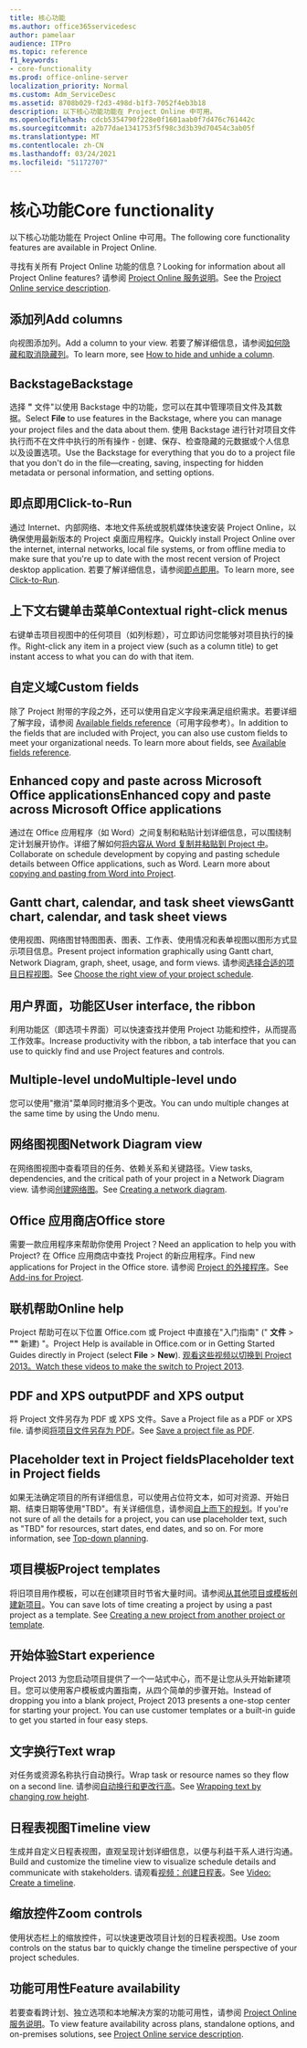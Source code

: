 ```yaml
---
title: 核心功能
ms.author: office365servicedesc
author: pamelaar
audience: ITPro
ms.topic: reference
f1_keywords:
- core-functionality
ms.prod: office-online-server
localization_priority: Normal
ms.custom: Adm_ServiceDesc
ms.assetid: 8708b029-f2d3-498d-b1f3-7052f4eb3b18
description: 以下核心功能功能在 Project Online 中可用。
ms.openlocfilehash: cdcb5354790f228e0f1601aab0f7d476c761442c
ms.sourcegitcommit: a2b77dae1341753f5f98c3d3b39d70454c3ab05f
ms.translationtype: MT
ms.contentlocale: zh-CN
ms.lasthandoff: 03/24/2021
ms.locfileid: "51172707"
---
```

# <a name="core-functionality"></a><span data-ttu-id="82f7b-103">核心功能</span><span class="sxs-lookup"><span data-stu-id="82f7b-103">Core functionality</span></span>

<span data-ttu-id="82f7b-104">以下核心功能功能在 Project Online 中可用。</span><span class="sxs-lookup"><span data-stu-id="82f7b-104">The following core functionality features are available in Project Online.</span></span>
  
<span data-ttu-id="82f7b-105">寻找有关所有 Project Online 功能的信息？</span><span class="sxs-lookup"><span data-stu-id="82f7b-105">Looking for information about all Project Online features?</span></span> <span data-ttu-id="82f7b-106">请参阅 [Project Online 服务说明](project-online-service-description.md)。</span><span class="sxs-lookup"><span data-stu-id="82f7b-106">See the [Project Online service description](project-online-service-description.md).</span></span>
  
## <a name="add-columns"></a><span data-ttu-id="82f7b-107">添加列</span><span class="sxs-lookup"><span data-stu-id="82f7b-107">Add columns</span></span>

<span data-ttu-id="82f7b-108">向视图添加列。</span><span class="sxs-lookup"><span data-stu-id="82f7b-108">Add a column to your view.</span></span> <span data-ttu-id="82f7b-109">若要了解详细信息，请参阅[如何隐藏和取消隐藏列](https://go.microsoft.com/fwlink/p/?LinkId=271343)。</span><span class="sxs-lookup"><span data-stu-id="82f7b-109">To learn more, see [How to hide and unhide a column](https://go.microsoft.com/fwlink/p/?LinkId=271343).</span></span>
  
## <a name="backstage"></a><span data-ttu-id="82f7b-110">Backstage</span><span class="sxs-lookup"><span data-stu-id="82f7b-110">Backstage</span></span>

<span data-ttu-id="82f7b-111">选择 **"** 文件"以使用 Backstage 中的功能，您可以在其中管理项目文件及其数据。</span><span class="sxs-lookup"><span data-stu-id="82f7b-111">Select **File** to use features in the Backstage, where you can manage your project files and the data about them.</span></span> <span data-ttu-id="82f7b-112">使用 Backstage 进行针对项目文件执行而不在文件中执行的所有操作 - 创建、保存、检查隐藏的元数据或个人信息以及设置选项。</span><span class="sxs-lookup"><span data-stu-id="82f7b-112">Use the Backstage for everything that you do to a project file that you don't do in the file—creating, saving, inspecting for hidden metadata or personal information, and setting options.</span></span> 
  
## <a name="click-to-run"></a><span data-ttu-id="82f7b-113">即点即用</span><span class="sxs-lookup"><span data-stu-id="82f7b-113">Click-to-Run</span></span>

<span data-ttu-id="82f7b-114">通过 Internet、内部网络、本地文件系统或脱机媒体快速安装 Project Online，以确保使用最新版本的 Project 桌面应用程序。</span><span class="sxs-lookup"><span data-stu-id="82f7b-114">Quickly install Project Online over the internet, internal networks, local file systems, or from offline media to make sure that you're up to date with the most recent version of Project desktop application.</span></span> <span data-ttu-id="82f7b-115">若要了解详细信息，请参阅[即点即用](/previous-versions/office/office-2013-resource-kit/dd188670(v=office.15))。</span><span class="sxs-lookup"><span data-stu-id="82f7b-115">To learn more, see [Click-to-Run](/previous-versions/office/office-2013-resource-kit/dd188670(v=office.15)).</span></span>
  
## <a name="contextual-right-click-menus"></a><span data-ttu-id="82f7b-116">上下文右键单击菜单</span><span class="sxs-lookup"><span data-stu-id="82f7b-116">Contextual right-click menus</span></span>

<span data-ttu-id="82f7b-117">右键单击项目视图中的任何项目（如列标题），可立即访问您能够对项目执行的操作。</span><span class="sxs-lookup"><span data-stu-id="82f7b-117">Right-click any item in a project view (such as a column title) to get instant access to what you can do with that item.</span></span>
  
## <a name="custom-fields"></a><span data-ttu-id="82f7b-118">自定义域</span><span class="sxs-lookup"><span data-stu-id="82f7b-118">Custom fields</span></span>

<span data-ttu-id="82f7b-p105">除了 Project 附带的字段之外，还可以使用自定义字段来满足组织需求。若要详细了解字段，请参阅 [Available fields reference](https://support.office.com/article/615a4563-1cc3-40f4-b66f-1b17e793a460)（可用字段参考）。</span><span class="sxs-lookup"><span data-stu-id="82f7b-p105">In addition to the fields that are included with Project, you can also use custom fields to meet your organizational needs. To learn more about fields, see [Available fields reference](https://support.office.com/article/615a4563-1cc3-40f4-b66f-1b17e793a460).</span></span>
  
## <a name="enhanced-copy-and-paste-across-microsoft-office-applications"></a><span data-ttu-id="82f7b-121">Enhanced copy and paste across Microsoft Office applications</span><span class="sxs-lookup"><span data-stu-id="82f7b-121">Enhanced copy and paste across Microsoft Office applications</span></span>

<span data-ttu-id="82f7b-p106">通过在 Office 应用程序（如 Word）之间复制和粘贴计划详细信息，可以围绕制定计划展开协作。详细了解如何[将内容从 Word 复制并粘贴到 Project 中](https://go.microsoft.com/fwlink/p/?LinkId=271330)。</span><span class="sxs-lookup"><span data-stu-id="82f7b-p106">Collaborate on schedule development by copying and pasting schedule details between Office applications, such as Word. Learn more about [copying and pasting from Word into Project](https://go.microsoft.com/fwlink/p/?LinkId=271330).</span></span>
  
## <a name="gantt-chart-calendar-and-task-sheet-views"></a><span data-ttu-id="82f7b-124">Gantt chart, calendar, and task sheet views</span><span class="sxs-lookup"><span data-stu-id="82f7b-124">Gantt chart, calendar, and task sheet views</span></span>

<span data-ttu-id="82f7b-125">使用视图、网络图甘特图图表、图表、工作表、使用情况和表单视图以图形方式显示项目信息。</span><span class="sxs-lookup"><span data-stu-id="82f7b-125">Present project information graphically using Gantt chart, Network Diagram, graph, sheet, usage, and form views.</span></span> <span data-ttu-id="82f7b-126">请参阅[选择合适的项目日程视图](https://go.microsoft.com/fwlink/?LinkId=402905)。</span><span class="sxs-lookup"><span data-stu-id="82f7b-126">See [Choose the right view of your project schedule](https://go.microsoft.com/fwlink/?LinkId=402905).</span></span>
  
## <a name="user-interface-the-ribbon"></a><span data-ttu-id="82f7b-127">用户界面，功能区</span><span class="sxs-lookup"><span data-stu-id="82f7b-127">User interface, the ribbon</span></span>

<span data-ttu-id="82f7b-128">利用功能区（即选项卡界面）可以快速查找并使用 Project 功能和控件，从而提高工作效率。</span><span class="sxs-lookup"><span data-stu-id="82f7b-128">Increase productivity with the ribbon, a tab interface that you can use to quickly find and use Project features and controls.</span></span>

## <a name="multiple-level-undo"></a><span data-ttu-id="82f7b-129">Multiple-level undo</span><span class="sxs-lookup"><span data-stu-id="82f7b-129">Multiple-level undo</span></span>

<span data-ttu-id="82f7b-130">您可以使用"撤消"菜单同时撤消多个更改。</span><span class="sxs-lookup"><span data-stu-id="82f7b-130">You can undo multiple changes at the same time by using the Undo menu.</span></span>
  
## <a name="network-diagram-view"></a><span data-ttu-id="82f7b-131">网络图视图</span><span class="sxs-lookup"><span data-stu-id="82f7b-131">Network Diagram view</span></span>

<span data-ttu-id="82f7b-132">在网络图视图中查看项目的任务、依赖关系和关键路径。</span><span class="sxs-lookup"><span data-stu-id="82f7b-132">View tasks, dependencies, and the critical path of your project in a Network Diagram view.</span></span> <span data-ttu-id="82f7b-133">请参阅[创建网络图](https://go.microsoft.com/fwlink/p/?LinkId=271338)。</span><span class="sxs-lookup"><span data-stu-id="82f7b-133">See [Creating a network diagram](https://go.microsoft.com/fwlink/p/?LinkId=271338).</span></span>
  
## <a name="office-store"></a><span data-ttu-id="82f7b-134">Office 应用商店</span><span class="sxs-lookup"><span data-stu-id="82f7b-134">Office store</span></span>

<span data-ttu-id="82f7b-135">需要一款应用程序来帮助你使用 Project？</span><span class="sxs-lookup"><span data-stu-id="82f7b-135">Need an application to help you with Project?</span></span> <span data-ttu-id="82f7b-136">在 Office 应用商店中查找 Project 的新应用程序。</span><span class="sxs-lookup"><span data-stu-id="82f7b-136">Find new applications for Project in the Office store.</span></span> <span data-ttu-id="82f7b-137">请参阅 [Project 的外接程序](https://go.microsoft.com/fwlink/?LinkId=273883)。</span><span class="sxs-lookup"><span data-stu-id="82f7b-137">See [Add-ins for Project](https://go.microsoft.com/fwlink/?LinkId=273883).</span></span>
  
## <a name="online-help"></a><span data-ttu-id="82f7b-138">联机帮助</span><span class="sxs-lookup"><span data-stu-id="82f7b-138">Online help</span></span>

<span data-ttu-id="82f7b-139">Project 帮助可在以下位置 Office.com 或 Project 中直接在"入门指南" (" **文件** \> **""** 新建) "。</span><span class="sxs-lookup"><span data-stu-id="82f7b-139">Project Help is available in Office.com or in Getting Started Guides directly in Project (select **File** \> **New**).</span></span> <span data-ttu-id="82f7b-140">[观看这些视频以切换到 Project 2013。](https://go.microsoft.com/fwlink/p/?LinkId=271325)</span><span class="sxs-lookup"><span data-stu-id="82f7b-140">[Watch these videos to make the switch to Project 2013](https://go.microsoft.com/fwlink/p/?LinkId=271325).</span></span>
  
## <a name="pdf-and-xps-output"></a><span data-ttu-id="82f7b-141">PDF and XPS output</span><span class="sxs-lookup"><span data-stu-id="82f7b-141">PDF and XPS output</span></span>

<span data-ttu-id="82f7b-142">将 Project 文件另存为 PDF 或 XPS 文件。</span><span class="sxs-lookup"><span data-stu-id="82f7b-142">Save a Project file as a PDF or XPS file.</span></span> <span data-ttu-id="82f7b-143">请参阅[将项目文件另存为 PDF](https://go.microsoft.com/fwlink/p/?LinkId=271350)。</span><span class="sxs-lookup"><span data-stu-id="82f7b-143">See [Save a project file as PDF](https://go.microsoft.com/fwlink/p/?LinkId=271350).</span></span>
  
## <a name="placeholder-text-in-project-fields"></a><span data-ttu-id="82f7b-144">Placeholder text in Project fields</span><span class="sxs-lookup"><span data-stu-id="82f7b-144">Placeholder text in Project fields</span></span>

<span data-ttu-id="82f7b-p112">如果无法确定项目的所有详细信息，可以使用占位符文本，如可对资源、开始日期、结束日期等使用"TBD"。有关详细信息，请参阅[自上而下的规划](https://go.microsoft.com/fwlink/p/?LinkId=271333)。</span><span class="sxs-lookup"><span data-stu-id="82f7b-p112">If you're not sure of all the details for a project, you can use placeholder text, such as "TBD" for resources, start dates, end dates, and so on. For more information, see [Top-down planning](https://go.microsoft.com/fwlink/p/?LinkId=271333).</span></span>
  
## <a name="project-templates"></a><span data-ttu-id="82f7b-147">项目模板</span><span class="sxs-lookup"><span data-stu-id="82f7b-147">Project templates</span></span>

<span data-ttu-id="82f7b-p113">将旧项目用作模板，可以在创建项目时节省大量时间。请参阅[从其他项目或模板创建新项目](https://go.microsoft.com/fwlink/p/?LinkId=271328)。</span><span class="sxs-lookup"><span data-stu-id="82f7b-p113">You can save lots of time creating a project by using a past project as a template. See [Creating a new project from another project or template](https://go.microsoft.com/fwlink/p/?LinkId=271328).</span></span>
  
## <a name="start-experience"></a><span data-ttu-id="82f7b-150">开始体验</span><span class="sxs-lookup"><span data-stu-id="82f7b-150">Start experience</span></span>

<span data-ttu-id="82f7b-p114">Project 2013 为您启动项目提供了一个一站式中心，而不是让您从头开始新建项目。您可以使用客户模板或内置指南，从四个简单的步骤开始。</span><span class="sxs-lookup"><span data-stu-id="82f7b-p114">Instead of dropping you into a blank project, Project 2013 presents a one-stop center for starting your project. You can use customer templates or a built-in guide to get you started in four easy steps.</span></span>
  
## <a name="text-wrap"></a><span data-ttu-id="82f7b-153">文字换行</span><span class="sxs-lookup"><span data-stu-id="82f7b-153">Text wrap</span></span>

<span data-ttu-id="82f7b-154">对任务或资源名称执行自动换行。</span><span class="sxs-lookup"><span data-stu-id="82f7b-154">Wrap task or resource names so they flow on a second line.</span></span> <span data-ttu-id="82f7b-155">请参阅[自动换行和更改行高](https://go.microsoft.com/fwlink/p/?LinkId=271344)。</span><span class="sxs-lookup"><span data-stu-id="82f7b-155">See [Wrapping text by changing row height](https://go.microsoft.com/fwlink/p/?LinkId=271344).</span></span>
  
## <a name="timeline-view"></a><span data-ttu-id="82f7b-156">日程表视图</span><span class="sxs-lookup"><span data-stu-id="82f7b-156">Timeline view</span></span>

<span data-ttu-id="82f7b-157">生成并自定义日程表视图，直观呈现计划详细信息，以便与利益干系人进行沟通。</span><span class="sxs-lookup"><span data-stu-id="82f7b-157">Build and customize the timeline view to visualize schedule details and communicate with stakeholders.</span></span> <span data-ttu-id="82f7b-158">请观看[视频：创建日程表](https://go.microsoft.com/fwlink/?LinkId=402912)。</span><span class="sxs-lookup"><span data-stu-id="82f7b-158">See [Video: Create a timeline](https://go.microsoft.com/fwlink/?LinkId=402912).</span></span>
  
## <a name="zoom-controls"></a><span data-ttu-id="82f7b-159">缩放控件</span><span class="sxs-lookup"><span data-stu-id="82f7b-159">Zoom controls</span></span>

<span data-ttu-id="82f7b-160">使用状态栏上的缩放控件，可以快速更改项目计划的日程表视图。</span><span class="sxs-lookup"><span data-stu-id="82f7b-160">Use zoom controls on the status bar to quickly change the timeline perspective of your project schedules.</span></span> 
  
## <a name="feature-availability"></a><span data-ttu-id="82f7b-161">功能可用性</span><span class="sxs-lookup"><span data-stu-id="82f7b-161">Feature availability</span></span>

<span data-ttu-id="82f7b-162">若要查看跨计划、独立选项和本地解决方案的功能可用性，请参阅 [Project Online 服务说明](project-online-service-description.md)。</span><span class="sxs-lookup"><span data-stu-id="82f7b-162">To view feature availability across plans, standalone options, and on-premises solutions, see [Project Online service description](project-online-service-description.md).</span></span>